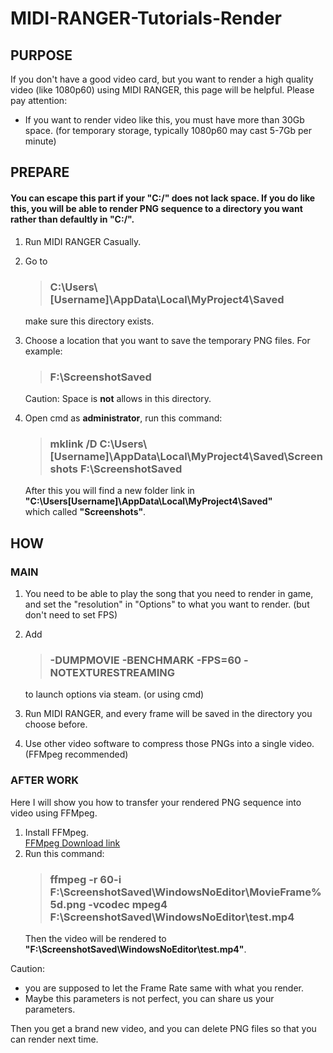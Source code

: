 # MIDI-RANGER-Tutorials-Render
## PURPOSE 
If you don't have a good video card, but you want to render a high quality video (like 1080p60) using MIDI RANGER, this page will be helpful. Please pay attention: 
* If you want to render video like this, you must have more than 30Gb space. (for temporary storage, typically 1080p60 may cast 5-7Gb per minute)

## PREPARE
####  You can escape this part if your "C:/" does not lack space. If you do like this, you will be able to render PNG sequence to a directory you want rather than defaultly in "C:/".
1. Run MIDI RANGER Casually.
2. Go to
    > ### C:\Users\\[Username]\AppData\Local\MyProject4\Saved
    
    make sure this directory exists.
3. Choose a location that you want to save the temporary PNG files. For example:
    > ### F:\ScreenshotSaved
    Caution: Space is **not** allows in this directory.
4. Open cmd as **administrator**, run this command:
    > ### mklink /D C:\Users\\[Username]\AppData\Local\MyProject4\Saved\\Screenshots F:\ScreenshotSaved
    After this you will find a new folder link in 
    **"C:\Users\[Username]\AppData\Local\MyProject4\Saved"**  
    which called **"Screenshots"**.  

## HOW
### MAIN
1. You need to be able to play the song that you need to render in game, and set the "resolution" in "Options" to what you want to render. (but don't need to set FPS)
2. Add  
    > ### -DUMPMOVIE -BENCHMARK -FPS=60 -NOTEXTURESTREAMING

    to launch options via steam. (or using cmd)
3. Run MIDI RANGER, and every frame will be saved in the directory you choose before.
4. Use other video software to compress those PNGs into a single video. (FFMpeg recommended)
### AFTER WORK
Here I will show you how to transfer your rendered PNG sequence into video using FFMpeg.  
1. Install FFMpeg.  
[FFMpeg Download link](http://ffmpeg.org/download.html)
2. Run this command:  
    > ### ffmpeg -r 60-i F:\ScreenshotSaved\WindowsNoEditor\MovieFrame%5d.png -vcodec mpeg4 F:\ScreenshotSaved\WindowsNoEditor\test.mp4
    Then the video will be rendered to **"F:\ScreenshotSaved\WindowsNoEditor\test.mp4"**.  

Caution: 
* you are supposed to let the Frame Rate same with what you render.  
* Maybe this parameters is not perfect, you can share us your parameters.

Then you get a brand new video, and you can delete PNG files so that you can render next time.